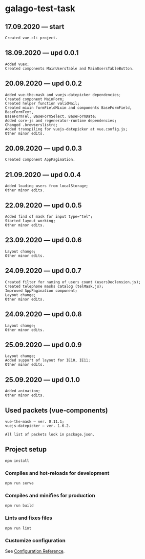 # galago-test-task

## 17.09.2020 — start
```
Created vue-cli project.
```

## 18.09.2020 — upd 0.0.1
```
Added vuex;
Created components MainUsersTable and MainUsersTableButton.
```

## 20.09.2020 — upd 0.0.2
```
Added vue-the-mask and vuejs-datepicker dependencies;
Created component MainForm;
Created helper function validMail;
Created mixin formFieldMixin and components BaseFormField, BaseFormText,
BaseFormTel, BaseFormSelect, BaseFormDate;
Added core-js and regenerator-runtime dependencies;
Changed .browserslistrc;
Added transpiling for vuejs-datepicker at vue.config.js;
Other minor edits.
```
## 20.09.2020 — upd 0.0.3
```
Created component AppPagination.
```
## 21.09.2020 — upd 0.0.4
```
Added loading users from localStorage;
Other minor edits.
```
## 22.09.2020 — upd 0.0.5
```
Added find of mask for input type="tel";
Started layout working;
Other minor edits.
```
## 23.09.2020 — upd 0.0.6
```
Layout change;
Other minor edits.
```
## 24.09.2020 — upd 0.0.7
```
Created filter for naming of users count (usersDeclension.js);
Created telephone masks catalog (telMask.js);
Improved AppPagination component;
Layout change;
Other minor edits.
```
## 24.09.2020 — upd 0.0.8
```
Layout change;
Other minor edits.
```
## 25.09.2020 — upd 0.0.9
```
Layout change;
Added support of layout for IE10, IE11;
Other minor edits.
```
## 25.09.2020 — upd 0.1.0
```
Added animation;
Other minor edits.
```
## Used packets (vue-components)
```
vue-the-mask — ver. 0.11.1;
vuejs-datepicker — ver. 1.6.2.

All list of packets look in package.json.
```

## Project setup
```
npm install
```

### Compiles and hot-reloads for development
```
npm run serve
```

### Compiles and minifies for production
```
npm run build
```

### Lints and fixes files
```
npm run lint
```

### Customize configuration
See [Configuration Reference](https://cli.vuejs.org/config/).
